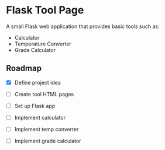 # Flask Tool Page

A small Flask web application that provides basic tools such as:
- Calculator
- Temperature Converter
- Grade Calculator

## Roadmap

- [x] Define project idea
- [ ] Create tool HTML pages
- [ ] Set up Flask app
- [ ] Implement calculator
- [ ] Implement temp converter
- [ ] Implement grade calculator

